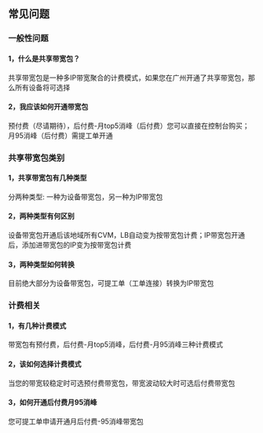 ## 常见问题
### 一般性问题
#### 1，什么是共享带宽包？
共享带宽包是一种多IP带宽聚合的计费模式，如果您在广州开通了共享带宽包，那么所有设备将可选择
#### 2，我应该如何开通带宽包
预付费（尽请期待），后付费-月top5消峰（后付费）您可以直接在控制台购买；月95消峰（后付费）需提工单开通
### 共享带宽包类别
#### 1，共享带宽包有几种类型
分两种类型: 一种为设备带宽包，另一种为IP带宽包
#### 2，两种类型有何区别
设备带宽包开通后该地域所有CVM，LB自动变为按带宽包计费；IP带宽包开通后，添加进带宽包的IP变为按带宽包计费
#### 3，两种类型如何转换
目前绝大部分为设备带宽包，可提工单（工单连接）转换为IP带宽包
### 计费相关
#### 1，有几种计费模式
带宽包有预付费，后付费-月top5消峰，后付费-月95消峰三种计费模式
#### 2，该如何选择计费模式
当您的带宽较稳定时可选预付费带宽包，带宽波动较大时可选后付费带宽包
#### 3，如何开通后付费月95消峰
您可提工单申请开通月后付费-95消峰带宽包
